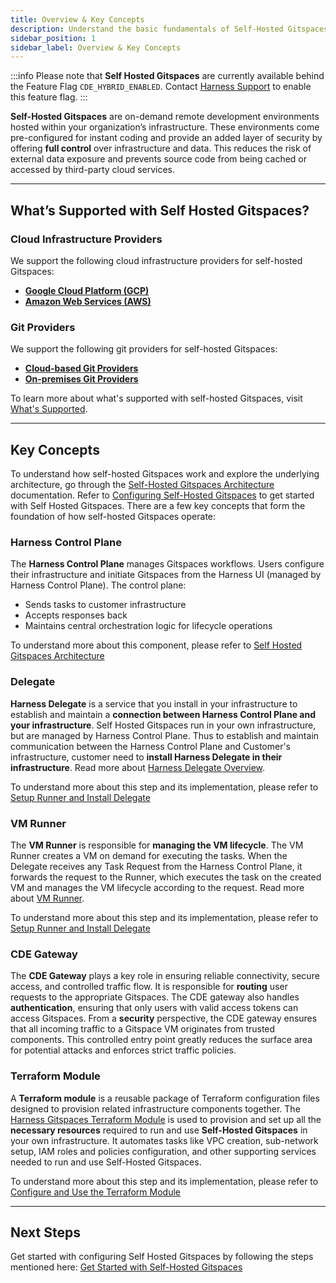 ```yaml
---
title: Overview & Key Concepts
description: Understand the basic fundamentals of Self-Hosted Gitspaces. 
sidebar_position: 1
sidebar_label: Overview & Key Concepts
---
```


:::info
Please note that **Self Hosted Gitspaces** are currently available behind the Feature Flag ``CDE_HYBRID_ENABLED``. Contact [Harness Support](mailto:support@harness.io) to enable this feature flag.
:::

**Self-Hosted Gitspaces** are on-demand remote development environments hosted within your organization’s infrastructure. These environments come pre-configured for instant coding and provide an added layer of security by offering **full control** over infrastructure and data. This reduces the risk of external data exposure and prevents source code from being cached or accessed by third-party cloud services.

---

## What’s Supported with Self Hosted Gitspaces?
### Cloud Infrastructure Providers
We support the following cloud infrastructure providers for self-hosted Gitspaces:
- **[Google Cloud Platform (GCP)](https://cloud.google.com/docs)**
- **[Amazon Web Services (AWS)](https://docs.aws.amazon.com/)**

### Git Providers
We support the following git providers for self-hosted Gitspaces:
- **[Cloud-based Git Providers](/docs/cloud-development-environments/git-providers/cloud-providers.md)**
- **[On-premises Git Providers](/docs/cloud-development-environments/git-providers/on-prem-providers.md)**

To learn more about what's supported with self-hosted Gitspaces, visit [What's Supported](/docs/cloud-development-environments/introduction/whats-supported.md#deployment-models).

---

## Key Concepts
To understand how self-hosted Gitspaces work and explore the underlying architecture, go through the [Self-Hosted Gitspaces Architecture](/docs/cloud-development-environments/deep-dive-into-gitspaces/self-hosted-architecture.md) documentation. Refer to [Configuring Self-Hosted Gitspaces](/docs/cloud-development-environments/self-hosted-gitspaces/steps) to get started with Self Hosted Gitspaces. 
There are a few key concepts that form the foundation of how self-hosted Gitspaces operate:

### Harness Control Plane
The **Harness Control Plane** manages Gitspaces workflows. Users configure their infrastructure and initiate Gitspaces from the Harness UI (managed by Harness Control Plane). The control plane:

* Sends tasks to customer infrastructure
* Accepts responses back
* Maintains central orchestration logic for lifecycle operations

To understand more about this component, please refer to [Self Hosted Gitspaces Architecture](/docs/cloud-development-environments/deep-dive-into-gitspaces/self-hosted-architecture.md#harness-control-plane)

### Delegate 
**Harness Delegate** is a service that you install in your infrastructure to establish and maintain a **connection between Harness Control Plane and your infrastructure**. Self Hosted Gitspaces run in your own infrastructure, but are managed by Harness Control Plane. Thus to establish and maintain communication between the Harness Control Plane and Customer's infrastructure, customer need to **install Harness Delegate in their infrastructure**. Read more about [Harness Delegate Overview](https://developer.harness.io/docs/platform/delegates/delegate-concepts/delegate-overview/).

To understand more about this step and its implementation, please refer to [Setup Runner and Install Delegate](/docs/cloud-development-environments/self-hosted-gitspaces/steps/runner-delegate.md)

### VM Runner
The **VM Runner** is responsible for **managing the VM lifecycle**. The VM Runner creates a VM on demand for executing the tasks. When the Delegate receives any Task Request from the Harness Control Plane, it forwards the request to the Runner, which executes the task on the created VM and manages the VM lifecycle according to the request. Read more about [VM Runner](https://docs.drone.io/runner/vm/overview/).

To understand more about this step and its implementation, please refer to [Setup Runner and Install Delegate](/docs/cloud-development-environments/self-hosted-gitspaces/steps/runner-delegate.md)

### CDE Gateway
The **CDE Gateway** plays a key role in ensuring reliable connectivity, secure access, and controlled traffic flow. It is responsible for **routing** user requests to the appropriate Gitspaces. The CDE gateway also handles **authentication**, ensuring that only users with valid access tokens can access Gitspaces. From a **security** perspective, the CDE gateway ensures that all incoming traffic to a Gitspace VM originates from trusted components. This controlled entry point greatly reduces the surface area for potential attacks and enforces strict traffic policies.

### Terraform Module
A **Terraform module** is a reusable package of Terraform configuration files designed to provision related infrastructure components together. The [Harness Gitspaces Terraform Module](https://registry.terraform.io/modules/harness/harness-gitspaces/gcp/latest) is used to provision and set up all the **necessary resources** required to run and use **Self-Hosted Gitspaces** in your own infrastructure. It automates tasks like VPC creation, sub-network setup, IAM roles and policies configuration, and other supporting services needed to run and use Self-Hosted Gitspaces.

To understand more about this step and its implementation, please refer to [Configure and Use the Terraform Module](/docs/cloud-development-environments/self-hosted-gitspaces/steps/gitspace-infra-terraform.md)

---

## Next Steps
Get started with configuring Self Hosted Gitspaces by following the steps mentioned here: [Get Started with Self-Hosted Gitspaces](/docs/cloud-development-environments/self-hosted-gitspaces/steps/)